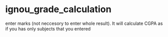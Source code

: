 # ignou_grade_calculation
enter marks (not neccesory to enter whole result). It will calculate CGPA as if you has only subjects that you entered
